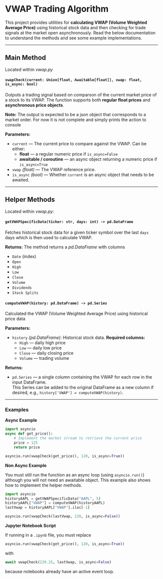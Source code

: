 # VWAP Trading Algorithm

This project provides utilities for **calculating VWAP (Volume Weighted Average Price)** using historical stock data and then checking for trade signals at the market open asynchronously. Read the below documentation to understand the methods and see some example implementations.

---

## Main Method

Located within *vwap.py*

#### `vwapCheck(current: Union[float, Awaitable[float]], vwap: float, is_async: bool)`
Outputs a trading signal based on comparson of the current market price of a stock to its VWAP. The function supports both **regular float prices** and **asynchronous price objects**.

**Note:** The output is expected to be a json object that corresponds to a market order. For now it is not complete and simply prints the action to console

**Parameters:**
- `current` — The current price to compare against the VWAP. Can be either:
  - **float** — a regular numeric price if `is_async=False`
  - **awaitable / coroutine** — an async object returning a numeric price if `is_async=True`
- `vwap` *(float)* — The VWAP reference price.
- `is_async` *(bool)* — Whether `current` is an async object that needs to be awaited.

---

## Helper Methods

Located within *vwap.py*:

#### `getVWAPSpecificData(ticker: str, days: int) -> pd.DataFrame`
Fetches historical stock data for a given ticker symbol over the last `days` days which is then used to calculate VWAP. 

**Returns:**
The method returns a *pd.DataFrame* with columns
- `Date` (index)
- `Open`
- `High`
- `Low`
- `Close`
- `Volume`
- `Dividends`
- `Stock Splits`

#### `computeVWAP(history: pd.DataFrame) -> pd.Series`
Calculated the VWAP (Volume Weighted Average Price) using historical price data

**Parameters:**
- `history` *(pd.DataFrame)*: Historical stock data. **Required columns:**
  - `High` — daily high price
  - `Low` — daily low price
  - `Close` — daily closing price
  - `Volume` — trading volume

**Returns:**
- `pd.Series` — a single column containing the VWAP for each row in the input DataFrame.  
  This Series can be added to the original DataFrame as a new column if desired, e.g., `history['VWAP'] = computeVWAP(history)`.

---


### Examples

**Async Example**

```python
import asyncio
async def get_price():
    # Implement the market stream to retrieve the current price
    price = 125
    return price

asyncio.run(vwapCheck(get_price(), 120, is_async=True))
```

**Non Async Example**

You must still run the function as an async loop (using `asyncio.run()`) although you will not need an awaitable object. This example also shows how to implement the helper methods. 
```python
import asyncio
historyAAPL = getVWAPSpecificData("AAPL", 5)
historyAAPL["VWAP"] = computeVWAP(historyAAPL)
lastVwap = historyAAPL["VWAP"].iloc[-1]

asyncio.run(vwapCheck(lastVwap, 120, is_async=False))
```

**Jupyter Notebook Script**

If running in a `.ipynb` file, you must replace 
```python 
asyncio.run(vwapCheck(get_price(), 120, is_async=True)) 
``` 
with 
```python 
await vwapCheck(229.25, lastVwap, is_async=False) 
``` 
because notebooks already have an active event loop.



